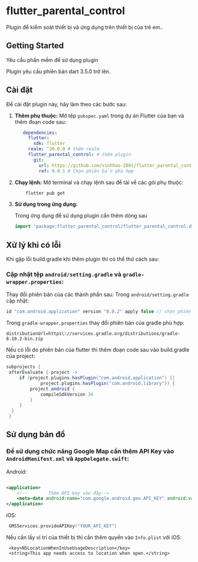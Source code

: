 # flutter_parental_control

Plugin để kiểm soát thiết bị và ứng dụng trên thiết bị của trẻ em..

## Getting Started

Yêu cầu phần mềm để sử dụng plugin

Plugin yêu cầu phiên bản dart 3.5.0 trở lên.

## Cài đặt

Để cài đặt plugin này, hãy làm theo các bước sau:

1. **Thêm phụ thuộc:**
   Mở tệp `pubspec.yaml` trong dự án Flutter của bạn và thêm đoạn code sau:
   ```yaml
      dependencies:
        flutter:
          sdk: flutter
        realm: ^20.0.0 # thêm realm
        flutter_parental_control: # thêm plugin
          git:
            url: https://github.com/vinhhao-2001/flutter_parental_control.git
            ref: 0.0.1 # Chọn phiên bản phù hợp
   ```
2. **Chạy lệnh:**
   Mở terminal và chạy lệnh sau để tải về các gói phụ thuộc:
   ```bash
       flutter pub get
   ```
3. **Sử dụng trong ứng dụng:**

   Trong ứng dụng để sử dụng plugin cần thêm dòng sau
    ```dart
   import 'package:flutter_parental_control/flutter_parental_control.dart';
   ```

## Xử lý khi có lỗi

Khi gặp lỗi build.gradle khi thêm plugin thì có thể thử cách sau:

### Cập nhật tệp `android/setting.gradle` và `gradle-wrapper.properties`:

Thay đổi phiên bản của các thành phần sau:
Trong `android/setting.gradle` cập nhật:

   ```groovy
   id "com.android.application" version "8.0.2" apply false // chọn phiên bản phù hợp
   ```

Trong `gradle-wrapper.properties` thay đổi phiên bản của gradle phù hợp:

   ```properties
   distributionUrl=https\://services.gradle.org/distributions/gradle-8.10.2-bin.zip
   ```

Nếu có lỗi do phiên bản của flutter thì thêm đoạn code sau vào build.gradle của project:

   ```groovy
   subprojects {
    afterEvaluate { project ->
        if (project.plugins.hasPlugin("com.android.application") ||
                project.plugins.hasPlugin("com.android.library")) {
            project.android {
                compileSdkVersion 34
            }
        }
     }
    }
   ```

## Sử dụng bản đồ

### Để sử dụng chức năng Google Map cần thêm API Key vào `AndroidManifest.xml` và `AppDelegate.swift`:

Android:

```xml

<application>
    <!--        Thêm API key vào đây-->
    <meta-data android:name="com.google.android.geo.API_KEY" android:value="YOUR_API_KEY" />
</application>
```

iOS:

   ```swift
    GMSServices.provideAPIKey("YOUR_API_KEY")
   ```

Nếu cần lấy vị trí của thiết bị thì cần thêm quyền vào `Info.plist` với iOS:

   ```text
    <key>NSLocationWhenInUseUsageDescription</key>
    <string>This app needs access to location when open.</string>
   ```

